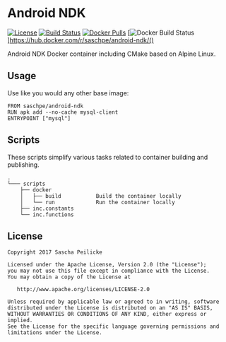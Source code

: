 # Android NDK
[![License](http://img.shields.io/:license-apache-blue.svg)](http://www.apache.org/licenses/LICENSE-2.0.html)
[![Build Status](https://travis-ci.org/saschpe/docker-android-ndk.svg?branch=master)](https://travis-ci.org/saschpe/docker-android-ndk)
[![Docker Pulls](https://img.shields.io/docker/pulls/saschpe/android-ndk.svg)](https://hub.docker.com/r/saschpe/android-ndk/)
[![Docker Build Status](https://img.shields.io/docker/build/saschpe/android-ndk.svg)]https://hub.docker.com/r/saschpe/android-ndk/()

Android NDK Docker container including CMake based on Alpine Linux.


## Usage
Use like you would any other base image:

    FROM saschpe/android-ndk
    RUN apk add --no-cache mysql-client
    ENTRYPOINT ["mysql"]


## Scripts
These scripts simplify various tasks related to container building and
publishing.

    .
    └─── scripts
        ├── docker
        │   ├── build           Build the container locally
        │   └── run             Run the container locally
        ├── inc.constants
        └── inc.functions


## License

    Copyright 2017 Sascha Peilicke

    Licensed under the Apache License, Version 2.0 (the "License");
    you may not use this file except in compliance with the License.
    You may obtain a copy of the License at

       http://www.apache.org/licenses/LICENSE-2.0

    Unless required by applicable law or agreed to in writing, software
    distributed under the License is distributed on an "AS IS" BASIS,
    WITHOUT WARRANTIES OR CONDITIONS OF ANY KIND, either express or implied.
    See the License for the specific language governing permissions and
    limitations under the License.
